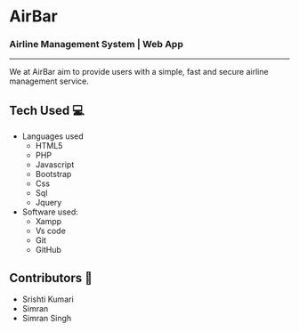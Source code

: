 # AirBar

### Airline Management System | Web App

---

We at AirBar aim to provide users with a simple, fast and secure airline management service.

## Tech Used 💻

* Languages used
  * HTML5
  * PHP
  * Javascript
  * Bootstrap
  * Css
  * Sql
  * Jquery
* Software used:
  * Xampp
  * Vs code
  * Git
  * GitHub

## Contributors 🎉️

* Srishti Kumari
* Simran
* Simran Singh
